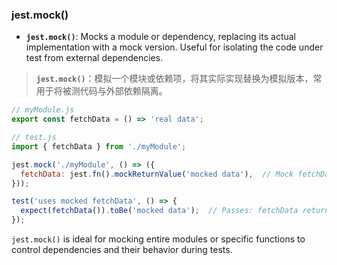 ### jest.mock()

- **`jest.mock()`**: Mocks a module or dependency, replacing its actual implementation with a mock version. Useful for isolating the code under test from external dependencies.

> **`jest.mock()`**：模拟一个模块或依赖项，将其实际实现替换为模拟版本，常用于将被测代码与外部依赖隔离。

```js
// myModule.js
export const fetchData = () => 'real data';

// test.js
import { fetchData } from './myModule';

jest.mock('./myModule', () => ({
  fetchData: jest.fn().mockReturnValue('mocked data'),  // Mock fetchData function
}));

test('uses mocked fetchData', () => {
  expect(fetchData()).toBe('mocked data');  // Passes: fetchData returns mocked data
});
```

`jest.mock()` is ideal for mocking entire modules or specific functions to control dependencies and their behavior during tests.